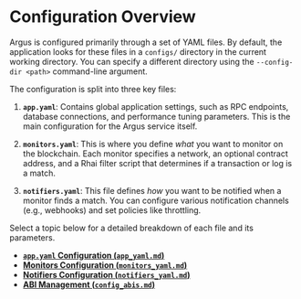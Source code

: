 # Configuration Overview

Argus is configured primarily through a set of YAML files. By default, the application looks for these files in a `configs/` directory in the current working directory. You can specify a different directory using the `--config-dir <path>` command-line argument.

The configuration is split into three key files:

1.  **`app.yaml`**: Contains global application settings, such as RPC endpoints, database connections, and performance tuning parameters. This is the main configuration for the Argus service itself.

2.  **`monitors.yaml`**: This is where you define *what* you want to monitor on the blockchain. Each monitor specifies a network, an optional contract address, and a Rhai filter script that determines if a transaction or log is a match.

3.  **`notifiers.yaml`**: This file defines *how* you want to be notified when a monitor finds a match. You can configure various notification channels (e.g., webhooks) and set policies like throttling.

Select a topic below for a detailed breakdown of each file and its parameters.

-   [**`app.yaml` Configuration (`app_yaml.md`)**](./app_yaml.md)
-   [**Monitors Configuration (`monitors_yaml.md`)**](./monitors_yaml.md)
-   [**Notifiers Configuration (`notifiers_yaml.md`)**](./notifiers_yaml.md)
-   [**ABI Management (`config_abis.md`)**](./config_abis.md)
